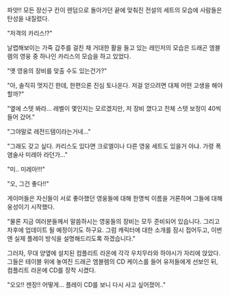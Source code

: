 파앗!! 
모든 장신구 칸이 렌덤으로 돌아가던 끝에 맞춰진 전설의 세트의 모습에 사람들은 탄성을 내질렀다. 

"저격의 카리스!?" 

날렵해보이는 가죽 갑주를 걸친 채 거대한 활을 들고 있는 레인저의 모습은 드래곤 엠블렘의 영웅 중 하나인 카리스의 모습을 하고 있었다. 

"옛 영웅의 장비를 맞출 수도 있는건가?" 

"아, 솔직히 멋지긴 한데, 한편으론 진심 토나온다. 저걸 얻으려면 대체 어떤 고생을 해야할까?" 

"옆에 스텟 봐라... 레벨이 몇인지는 모르겠지만, 저 장비 꼈다고 전체 스텟 보정이 40씩 들어 갔어." 

"그야말로 레전드템이라는거네..." 

"그래도 갖고 싶다. 카리스도 있다면 크로엘이나 다른 영웅 세트도 있을거 아냐. 가령 폭염술사 미레아 라던가..." 

"미.. 미레아!!!" 

"오, 그건 좋다!!" 

게이머들은 자신들이 서로 좋아했던 영웅들에 대해 한명씩 이름을 거론하며 그들에 대해 웅성이기 시작했다. 

"물론 지금 여러분들께서 말씀하시는 영웅들의 장비는 모두 준비되어 있습니다. 그리고 차후에 업데이트 될 예정이기도 하구요. 그럼 캐릭터에 대한 소개를 잠시 접어두고, 이번엔 실제 플레이 방식을 설명해드리도록 하겠습니다." 

그러자, 무대 양옆에 설치된 컴플리트 라온에 각각 우치무라와 하야시가 자리에 앉았다. 
그들은 테이블 위에 놓여진 드래곤 엠블렘의 CD 케이스를 들어 유저들에게 선보인 뒤, 컴플리트 라온에 CD를 장착 시켰다. 

"오오!! 젠장!! 어떻게... 플레이 CD를 보니 다시 사고 싶어졌어.." 